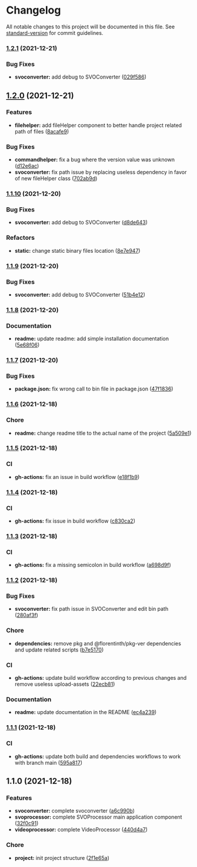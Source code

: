 # Changelog

All notable changes to this project will be documented in this file. See [standard-version](https://github.com/conventional-changelog/standard-version) for commit guidelines.

### [1.2.1](https://github.com/FlorentinTh/svo-processor/compare/v1.2.0...v1.2.1) (2021-12-21)


### Bug Fixes

* **svoconverter:** add debug to SVOConverter ([029f586](https://github.com/FlorentinTh/svo-processor/commit/029f5860e23a90a6af34429ffb375508338053d3))

## [1.2.0](https://github.com/FlorentinTh/svo-processor/compare/v1.1.10...v1.2.0) (2021-12-21)


### Features

* **filehelper:** add fileHelper component to better handle project related path of files ([8acafe9](https://github.com/FlorentinTh/svo-processor/commit/8acafe9bb141bfefe5bba481c70a78667f024d74))


### Bug Fixes

* **commandhelper:** fix a bug where the version value was unknown ([d12e6ac](https://github.com/FlorentinTh/svo-processor/commit/d12e6ac941d0ec747624b65b3691a9249055d906))
* **svoconverter:** fix path issue by replacing useless dependency in favor of new fileHelper class ([702ab9d](https://github.com/FlorentinTh/svo-processor/commit/702ab9dffb3e4a96bc62d0a9e3ecfa122847bdcd))

### [1.1.10](https://github.com/FlorentinTh/svo-processor/compare/v1.1.9...v1.1.10) (2021-12-20)


### Bug Fixes

* **svoconverter:** add debug to SVOConverter ([d8de643](https://github.com/FlorentinTh/svo-processor/commit/d8de643dcd6583fcea1b5c36c3fc6654e379312e))


### Refactors

* **static:** change static binary files location ([8e7e947](https://github.com/FlorentinTh/svo-processor/commit/8e7e947f170c2bd66f5cb10236b6bfa47db8964e))

### [1.1.9](https://github.com/FlorentinTh/svo-processor/compare/v1.1.8...v1.1.9) (2021-12-20)


### Bug Fixes

* **svoconverter:** add debug to SVOConverter ([51b4e12](https://github.com/FlorentinTh/svo-processor/commit/51b4e123743bae7994156d794a64a0dfb9471f2b))

### [1.1.8](https://github.com/FlorentinTh/svo-processor/compare/v1.1.7...v1.1.8) (2021-12-20)


### Documentation

* **readme:** update readme: add simple installation documentation ([5e68f06](https://github.com/FlorentinTh/svo-processor/commit/5e68f06154cf77f590f5ed3bf945b57b6ef8812f))

### [1.1.7](https://github.com/FlorentinTh/svo-processor/compare/v1.1.6...v1.1.7) (2021-12-20)


### Bug Fixes

* **package.json:** fix wrong call to bin file in package.json ([47f1836](https://github.com/FlorentinTh/svo-processor/commit/47f183652c7643a489523035eda81b37eb6927a9))

### [1.1.6](https://github.com/FlorentinTh/svo-processor/compare/v1.1.5...v1.1.6) (2021-12-18)


### Chore

* **readme:** change readme title to the actual name of the project ([5a509e1](https://github.com/FlorentinTh/svo-processor/commit/5a509e163cfa76436a5ad648db734d93654f2b45))

### [1.1.5](https://github.com/FlorentinTh/svo-processor/compare/v1.1.4...v1.1.5) (2021-12-18)


### CI

* **gh-actions:** fix an issue in build workflow ([e18f1b9](https://github.com/FlorentinTh/svo-processor/commit/e18f1b983b19f261cd806efa2d20a81f9f238821))

### [1.1.4](https://github.com/FlorentinTh/svo-processor/compare/v1.1.3...v1.1.4) (2021-12-18)


### CI

* **gh-actions:** fix issue in build workflow ([c830ca2](https://github.com/FlorentinTh/svo-processor/commit/c830ca2c697f0a739131db8b7a6ca1fade496d04))

### [1.1.3](https://github.com/FlorentinTh/svo-processor/compare/v1.1.2...v1.1.3) (2021-12-18)


### CI

* **gh-actions:** fix a missing semicolon in build workflow ([a698d9f](https://github.com/FlorentinTh/svo-processor/commit/a698d9fc6b68e77221f79fd3a14a30e9a8481adf))

### [1.1.2](https://github.com/FlorentinTh/svo-processor/compare/v1.1.1...v1.1.2) (2021-12-18)


### Bug Fixes

* **svoconverter:** fix path issue in SVOConverter and edit bin path ([280af3f](https://github.com/FlorentinTh/svo-processor/commit/280af3f6e24775d3c672db251e8739d320f611d9))


### Chore

* **dependencies:** remove  pkg and @florentinth/pkg-ver dependencies and update related scripts ([b7e5170](https://github.com/FlorentinTh/svo-processor/commit/b7e51704bfab84cf2b12c186b0a0b7c796e30c32))


### CI

* **gh-actions:** update build workflow according to previous changes and remove useless upload-assets ([22ecb81](https://github.com/FlorentinTh/svo-processor/commit/22ecb81ce340e4fed5cc4d5b26d91f6e30c1334a))


### Documentation

* **readme:** update documentation in the README ([ec4a239](https://github.com/FlorentinTh/svo-processor/commit/ec4a2397b0d111ce4b69c880d56c3ec338d8dea0))

### [1.1.1](https://github.com/FlorentinTh/svo-processor/compare/v1.1.0...v1.1.1) (2021-12-18)


### CI

* **gh-actions:** update both build and dependencies workflows to work with branch main ([595a817](https://github.com/FlorentinTh/svo-processor/commit/595a817d995ed5017b06fc466d88e9ef29486a42))

## 1.1.0 (2021-12-18)


### Features

* **svoconverter:** complete svoconverter ([a6c990b](https://github.com/FlorentinTh/svo-processor/commit/a6c990b913ade2dcfa48f412f0c3648fdbff3022))
* **svoprocessor:** complete SVOProcessor main application component ([32f0c91](https://github.com/FlorentinTh/svo-processor/commit/32f0c9102eb2261690e7193bff839961ce96a7e1))
* **videoprocessor:** complete VideoProcessor ([440d4a7](https://github.com/FlorentinTh/svo-processor/commit/440d4a7357d71a5147f317eea1278e76c2b21fab))


### Chore

* **project:** init project structure ([2f1e65a](https://github.com/FlorentinTh/svo-processor/commit/2f1e65a01ab7d99ca3e607756f968a7f964d3c92))
